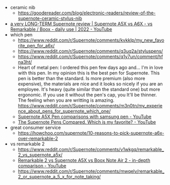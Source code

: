 - ceramic nib
  - https://goodereader.com/blog/electronic-readers/review-of-the-supernote-ceramic-stylus-nib
- [a very LONG-TERM Supernote review | Supernote A5X vs A6X - vs Remarkable / Boox - daily use | 2022 - YouTube](https://www.youtube.com/watch?v=SMmbWTNsF6w)
- which pen
  - https://www.reddit.com/r/Supernote/comments/kvkklp/my_new_favorite_pen_for_a6x/
  - https://www.reddit.com/r/Supernote/comments/q3uq2a/styluspens/
  - https://www.reddit.com/r/Supernote/comments/q1y7un/comment/hfna3ht/
  - Heart of metal pen: I ordered this pen few days ago and... I'm in love with this pen. In my opinion this is the best pen for Supernote. This pen is better than the standard. Is more premium (also more expensive), the materials are nice and it looks so nicely if you are an employee. It's heavy (quite similar than the standard one) but more ergonomic. If you use it without the pen's cap, you It'll be thinner. The feeling when you are writting is amazing. https://www.reddit.com/r/Supernote/comments/m3n0tn/my_experience_about_pens_for_supernote_which_one/
  - [Supernote A5X Pen comparisons with samsung pen - YouTube](https://www.youtube.com/watch?v=4kTyWx3SsqA)
  - [The Supernote Pens Compared. Which is my favorite? - YouTube](https://www.youtube.com/watch?v=VjlW1MSn_54)
- great consumer service
  - https://howchoo.com/supernote/10-reasons-to-pick-supernote-a6x-over-remarkable-2
- vs remarkable 2
  - https://www.reddit.com/r/Supernote/comments/v1wkgq/remarkable_2_vs_supernote_a5x/
  - [Remarkable 2 vs Supernote A5X vs Boox Note Air 2 - in-depth comparison - YouTube](https://www.youtube.com/watch?v=BLNY8umHzVE)
  - https://www.reddit.com/r/Supernote/comments/mwqelv/remarkable_2_or_supernote_a_5_x_for_note_taking/
